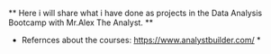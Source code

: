 ** Here i will share what i have done as projects in the Data Analysis Bootcamp with Mr.Alex The Analyst. **
* Refernces about the courses: https://www.analystbuilder.com/ *

